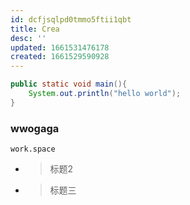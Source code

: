 ```yaml
---
id: dcfjsqlpd0tmmo5ftii1qbt
title: Crea
desc: ''
updated: 1661531476178
created: 1661529590928
---
```



```java
public static void main(){
    System.out.println("hello world");
}

```

### wwogaga
    work.space

- > 标题2
- > 标题三
